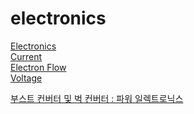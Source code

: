 # electronics
[Electronics](https://images.app.goo.gl/EvudoAAfaN19scDLA) <br>
[Current](https://learn.sparkfun.com/tutorials/voltage-current-resistance-and-ohms-law/current) <br>
[Electron Flow](https://cdn.sparkfun.com/assets/a/0/9/4/0/51a52b62ce395f2f25000001.gif)<br>
[Voltage](https://learn.sparkfun.com/tutorials/voltage-current-resistance-and-ohms-law/voltage)

[부스트 컨버터 및 벅 컨버터 : 파워 일렉트로닉스](https://www.youtube.com/watch?v=vwJYIorz_Aw)
